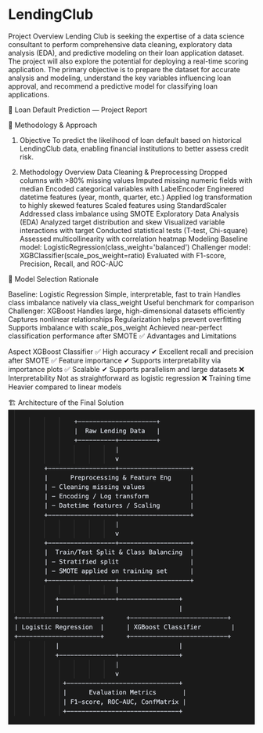 # LendingClub



Project Overview
Lending Club is seeking the expertise of a data science consultant
to perform comprehensive data cleaning, exploratory data
analysis (EDA), and predictive modeling on their loan application
dataset. The project will also explore the potential for deploying 
a real-time scoring application. The primary objective is to prepare
the dataset for accurate analysis and modeling, understand the
key variables influencing loan approval, and recommend a
predictive model for classifying loan applications.



📝 Loan Default Prediction — Project Report

📌 Methodology & Approach

1. Objective
To predict the likelihood of loan default based on historical LendingClub data, enabling financial institutions to better assess credit risk.

2. Methodology Overview
Data Cleaning & Preprocessing
Dropped columns with >80% missing values
Imputed missing numeric fields with median
Encoded categorical variables with LabelEncoder
Engineered datetime features (year, month, quarter, etc.)
Applied log transformation to highly skewed features
Scaled features using StandardScaler
Addressed class imbalance using SMOTE
Exploratory Data Analysis (EDA)
Analyzed target distribution and skew
Visualized variable interactions with target
Conducted statistical tests (T-test, Chi-square)
Assessed multicollinearity with correlation heatmap
Modeling
Baseline model: LogisticRegression(class_weight='balanced')
Challenger model: XGBClassifier(scale_pos_weight=ratio)
Evaluated with F1-score, Precision, Recall, and ROC-AUC


🤖 Model Selection Rationale

Baseline: Logistic Regression
Simple, interpretable, fast to train
Handles class imbalance natively via class_weight
Useful benchmark for comparison
Challenger: XGBoost
Handles large, high-dimensional datasets efficiently
Captures nonlinear relationships
Regularization helps prevent overfitting
Supports imbalance with scale_pos_weight
Achieved near-perfect classification performance after SMOTE
✅ Advantages and Limitations

Aspect	XGBoost Classifier
✅ High accuracy	✔ Excellent recall and precision after SMOTE
✅ Feature importance	✔ Supports interpretability via importance plots
✅ Scalable	✔ Supports parallelism and large datasets
❌ Interpretability	Not as straightforward as logistic regression
❌ Training time	Heavier compared to linear models



🏗 Architecture of the Final Solution
![schema.png](assets%2Fschema.png)
             

